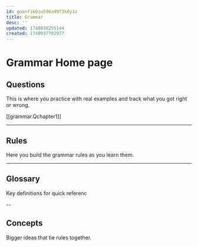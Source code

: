 ```yaml
---
id: goanfik0zu596a9973k0y3z
title: Grammar
desc: ''
updated: 1740938255144
created: 1740937702977
---
```


# Grammar Home page

## Questions
This is where you practice with real examples and track what you got right or wrong.

[[grammar.Qchapter1]]


---

## Rules
Here you build the grammar rules as you learn them.

---

## Glossary
Key definitions for quick referenc

--

## Concepts
Bigger ideas that tie rules together.